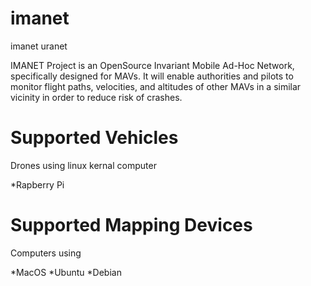 # imanet
imanet uranet

IMANET Project is an OpenSource Invariant Mobile Ad-Hoc Network, specifically designed for MAVs. It will enable authorities and pilots to monitor flight paths, velocities, and altitudes of other MAVs in a similar vicinity in order to reduce risk of crashes.

# Supported Vehicles
Drones using linux kernal computer

*Rapberry Pi

# Supported Mapping Devices
Computers using

*MacOS
*Ubuntu
*Debian

